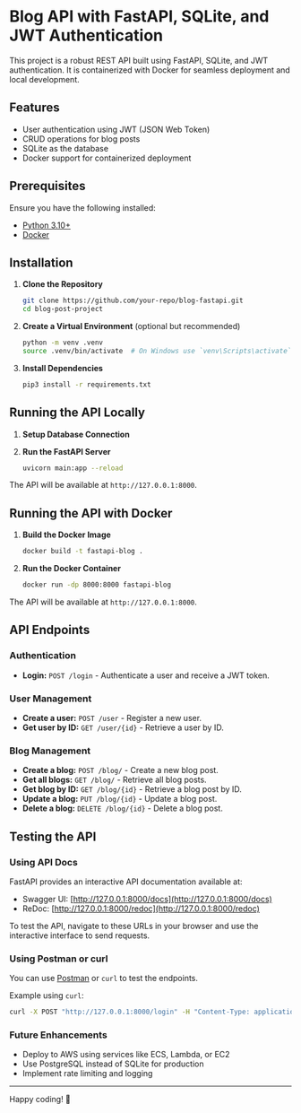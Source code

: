 # Blog API with FastAPI, SQLite, and JWT Authentication

This project is a robust REST API built using FastAPI, SQLite, and JWT authentication. It is containerized with Docker for seamless deployment and local development.

## Features
- User authentication using JWT (JSON Web Token)
- CRUD operations for blog posts
- SQLite as the database
- Docker support for containerized deployment

## Prerequisites
Ensure you have the following installed:
- [Python 3.10+](https://www.python.org/downloads/)
- [Docker](https://docs.docker.com/get-docker/)

## Installation

1. **Clone the Repository**
   ```sh
   git clone https://github.com/your-repo/blog-fastapi.git
   cd blog-post-project
   ```

2. **Create a Virtual Environment** (optional but recommended)
   ```sh
   python -m venv .venv
   source .venv/bin/activate  # On Windows use `venv\Scripts\activate`
   ```

3. **Install Dependencies**
   ```sh
   pip3 install -r requirements.txt
   ```

## Running the API Locally

1. **Setup Database Connection**

2. **Run the FastAPI Server**
   ```sh
   uvicorn main:app --reload
   ```

The API will be available at `http://127.0.0.1:8000`.

## Running the API with Docker

1. **Build the Docker Image**
   ```sh
   docker build -t fastapi-blog .
   ```

2. **Run the Docker Container**
   ```sh
   docker run -dp 8000:8000 fastapi-blog
   ```

The API will be available at `http://127.0.0.1:8000`.

## API Endpoints

### Authentication
- **Login:** `POST /login` - Authenticate a user and receive a JWT token.

### User Management
- **Create a user:** `POST /user` - Register a new user.
- **Get user by ID:** `GET /user/{id}` - Retrieve a user by ID.

### Blog Management
- **Create a blog:** `POST /blog/` - Create a new blog post.
- **Get all blogs:** `GET /blog/` - Retrieve all blog posts.
- **Get blog by ID:** `GET /blog/{id}` - Retrieve a blog post by ID.
- **Update a blog:** `PUT /blog/{id}` - Update a blog post.
- **Delete a blog:** `DELETE /blog/{id}` - Delete a blog post.

## Testing the API

### Using API Docs
FastAPI provides an interactive API documentation available at:
- Swagger UI: [http://127.0.0.1:8000/docs](http://127.0.0.1:8000/docs)
- ReDoc: [http://127.0.0.1:8000/redoc](http://127.0.0.1:8000/redoc)

To test the API, navigate to these URLs in your browser and use the interactive interface to send requests.

### Using Postman or curl
You can use [Postman](https://www.postman.com/) or `curl` to test the endpoints.

Example using `curl`:
```sh
curl -X POST "http://127.0.0.1:8000/login" -H "Content-Type: application/json" -d '{"username": "test", "password": "password"}'
```
### Future Enhancements
- Deploy to AWS using services like ECS, Lambda, or EC2
- Use PostgreSQL instead of SQLite for production
- Implement rate limiting and logging
---
Happy coding! 🚀


